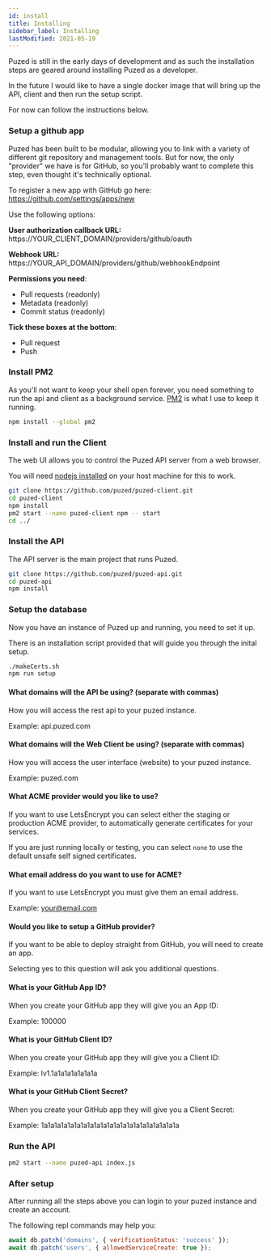 ```yaml
---
id: install
title: Installing
sidebar_label: Installing
lastModified: 2021-05-19
---
```


Puzed is still in the early days of development and as such the installation steps
are geared around installing Puzed as a developer.

In the future I would like to have a single docker image that will bring up the
API, client and then run the setup script.

For now can follow the instructions below.

### Setup a github app
Puzed has been built to be modular, allowing you to link with a variety of different
git repository and management tools. But for now, the only "provider" we have is
for GitHub, so you'll probably want to complete this step, even thought it's
technically optional.

To register a new app with GitHub go here:
https://github.com/settings/apps/new

Use the following options:

**User authorization callback URL:** https://YOUR_CLIENT_DOMAIN/providers/github/oauth

**Webhook URL:** https://YOUR_API_DOMAIN/providers/github/webhookEndpoint

**Permissions you need**:
- Pull requests (readonly)
- Metadata (readonly)
- Commit status (readonly)

**Tick these boxes at the bottom**:
- Pull request
- Push

### Install PM2
As you'll not want to keep your shell open forever, you need something to run
the api and client as a background service. [PM2](https://www.npmjs.com/package/pm2)
is what I use to keep it running.

```bash
npm install --global pm2
```

### Install and run the Client
The web UI allows you to control the Puzed API server from a web browser.

You will need [nodejs installed](https://github.com/nvm-sh/nvm) on your host machine for this to work.

```bash
git clone https://github.com/puzed/puzed-client.git
cd puzed-client
npm install
pm2 start --name puzed-client npm -- start
cd ../
```

### Install the API
The API server is the main project that runs Puzed.

```bash
git clone https://github.com/puzed/puzed-api.git
cd puzed-api
npm install
```

### Setup the database
Now you have an instance of Puzed up and running, you need to set it up.

There is an installation script provided that will guide you through the inital setup.

```bash
./makeCerts.sh
npm run setup
```

#### What domains will the API be using? (separate with commas)
How you will access the rest api to your puzed instance.

Example: api.puzed.com

#### What domains will the Web Client be using? (separate with commas)
How you will access the user interface (website) to your puzed instance.

Example: puzed.com

#### What ACME provider would you like to use?
If you want to use LetsEncrypt you can select either the staging or production ACME provider, to automatically
generate certificates for your services.

If you are just running locally or testing, you can select `none` to use the default unsafe self signed certificates.

#### What email address do you want to use for ACME?
If you want to use LetsEncrypt you must give them an email address.

Example: your@email.com

#### Would you like to setup a GitHub provider?
If you want to be able to deploy straight from GitHub, you will need to create an app.

Selecting yes to this question will ask you additional questions.

#### What is your GitHub App ID?
When you create your GitHub app they will give you an App ID:

Example: 100000

#### What is your GitHub Client ID?
When you create your GitHub app they will give you a Client ID:

Example: lv1.1a1a1a1a1a1a1a

#### What is your GitHub Client Secret?
When you create your GitHub app they will give you a Client Secret:

Example: 1a1a1a1a1a1a1a1a1a1a1a1a1a1a1a1a1a1a1a1a1a

### Run the API
```bash
pm2 start --name puzed-api index.js
```

### After setup
After running all the steps above you can login to your puzed instance and create an account.

The following repl commands may help you:
```javascript
await db.patch('domains', { verificationStatus: 'success' });
await db.patch('users', { allowedServiceCreate: true });
```
